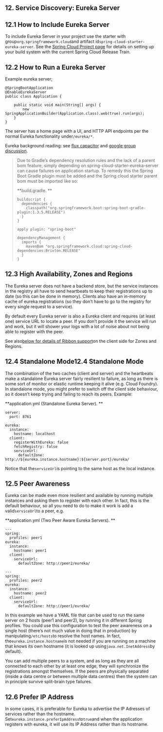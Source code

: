## 12. Service Discovery: Eureka Server

## 12.1 How to Include Eureka Server

To include Eureka Server in your project use the starter with group`org.springframework.cloud`and artifact id`spring-cloud-starter-eureka-server`. See the [Spring Cloud Project page](https://projects.spring.io/spring-cloud/) for details on setting up your build system with the current Spring Cloud Release Train.

## 12.2 How to Run a Eureka Server

Example eureka server;

    @SpringBootApplication
    @EnableEurekaServer
    public class Application {
    
        public static void main(String[] args) {
            new SpringApplicationBuilder(Application.class).web(true).run(args);
        }
    }
    

The server has a home page with a UI, and HTTP API endpoints per the normal Eureka functionality under`/eureka/*`.

Eureka background reading: see [flux capacitor](https://github.com/cfregly/fluxcapacitor/wiki/NetflixOSS-FAQ#eureka-service-discovery-load-balancer) and [google group discussion](https://groups.google.com/forum/?fromgroups#!topic/eureka_netflix/g3p2r7gHnN0).

> Due to Gradle’s dependency resolution rules and the lack of a parent bom feature, simply depending on spring-cloud-starter-eureka-server can cause failures on application startup. To remedy this the Spring Boot Gradle plugin must be added and the Spring cloud starter parent bom must be imported like so:
> 
> **build.gradle. **
> 
>     buildscript {
>       dependencies {
>         classpath("org.springframework.boot:spring-boot-gradle-plugin:1.3.5.RELEASE")
>       }
>     }
>     
>     apply plugin: "spring-boot"
>     
>     dependencyManagement {
>       imports {
>         mavenBom "org.springframework.cloud:spring-cloud-dependencies:Brixton.RELEASE"
>       }
>     }
>     

## 12.3 High Availability, Zones and Regions

The Eureka server does not have a backend store, but the service instances in the registry all have to send heartbeats to keep their registrations up to date \(so this can be done in memory\). Clients also have an in-memory cache of eureka registrations \(so they don’t have to go to the registry for every single request to a service\).

By default every Eureka server is also a Eureka client and requires \(at least one\) service URL to locate a peer. If you don’t provide it the service will run and work, but it will shower your logs with a lot of noise about not being able to register with the peer.

See also[below for details of Ribbon support](http://cloud.spring.io/spring-cloud-static/Dalston.SR4/multi/multi_spring-cloud-ribbon.html)on the client side for Zones and Regions.

## 12.4 Standalone Mode12.4 Standalone Mode

The combination of the two caches \(client and server\) and the heartbeats make a standalone Eureka server fairly resilient to failure, as long as there is some sort of monitor or elastic runtime keeping it alive \(e.g. Cloud Foundry\). In standalone mode, you might prefer to switch off the client side behaviour, so it doesn’t keep trying and failing to reach its peers. Example:

**application.yml \(Standalone Eureka Server\). **

    server:
      port: 8761
    
    eureka:
      instance:
        hostname: localhost
      client:
        registerWithEureka: false
        fetchRegistry: false
        serviceUrl:
          defaultZone: http://${eureka.instance.hostname}:${server.port}/eureka/
    

Notice that the`serviceUrl`is pointing to the same host as the local instance.

## 12.5 Peer Awareness

Eureka can be made even more resilient and available by running multiple instances and asking them to register with each other. In fact, this is the default behaviour, so all you need to do to make it work is add a valid`serviceUrl`to a peer, e.g.

**application.yml \(Two Peer Aware Eureka Servers\). **

    ---
    spring:
      profiles: peer1
    eureka:
      instance:
        hostname: peer1
      client:
        serviceUrl:
          defaultZone: http://peer2/eureka/
    
    ---
    spring:
      profiles: peer2
    eureka:
      instance:
        hostname: peer2
      client:
        serviceUrl:
          defaultZone: http://peer1/eureka/
    

In this example we have a YAML file that can be used to run the same server on 2 hosts \(peer1 and peer2\), by running it in different Spring profiles. You could use this configuration to test the peer awareness on a single host \(there’s not much value in doing that in production\) by manipulating`/etc/hosts`to resolve the host names. In fact, the`eureka.instance.hostname`is not needed if you are running on a machine that knows its own hostname \(it is looked up using`java.net.InetAddress`by default\).

You can add multiple peers to a system, and as long as they are all connected to each other by at least one edge, they will synchronize the registrations amongst themselves. If the peers are physically separated \(inside a data centre or between multiple data centres\) then the system can in principle survive split-brain type failures.

## 12.6 Prefer IP Address

In some cases, it is preferable for Eureka to advertise the IP Adresses of services rather than the hostname. Set`eureka.instance.preferIpAddress`to`true`and when the application registers with eureka, it will use its IP Address rather than its hostname.